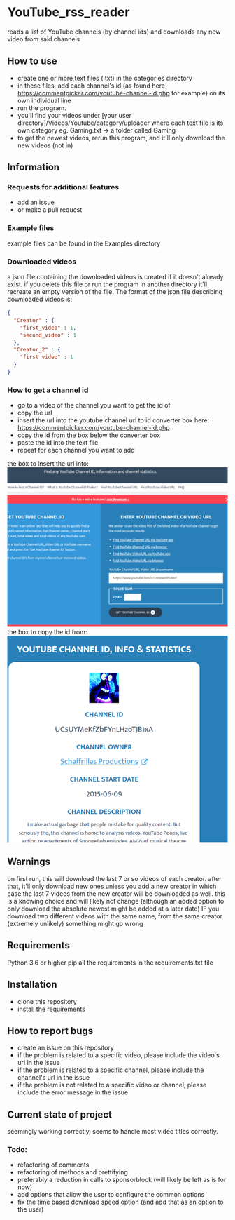 # YouTube_rss_reader
reads a list of YouTube channels (by channel ids) and downloads any new video from said channels

## How to use

- create one or more text files (.txt) in the categories directory
- in these files, add each channel's id (as found here https://commentpicker.com/youtube-channel-id.php for example) on its own individual line
- run the program.
- you'll find your videos under [your user directory]/Videos/Youtube/category/uploader where each text file is its own category eg. Gaming.txt -> a folder called Gaming
- to get the newest videos, rerun this program, and it'll only download the new videos (not in)
 

## Information

### Requests for additional features

- add an issue
- or make a pull request

### Example files

example files can be found in the Examples directory

### Downloaded videos

a json file containing the downloaded videos is created if it doesn't already exist. if you delete this file or run the program in another directory it'll recreate an empty version of the file.
The format of the json file describing downloaded videos is:
```json
{
  "Creator" : {
    "first_video" : 1,
    "second_video" : 1
  },
  "Creator_2" : {
    "first video" : 1
  }
}
```

### How to get a channel id

- go to a video of the channel you want to get the id of
- copy the url
- insert the url into the youtube channel url to id converter box here: https://commentpicker.com/youtube-channel-id.php
- copy the id from the box below the converter box
- paste the id into the text file
- repeat for each channel you want to add

the box to insert the url into:
![url_box.png](images%2Furl_box.png)
the box to copy the id from:
![id_box.png](images%2Fid_box.png)


## Warnings

on first run, this will download the last 7 or so videos of each creator. after that, it'll only download new ones unless you add a new creator in which case the last 7 videos from the new creator will be downloaded as well.
this is a knowing choice and will likely not change (although an added option to only download the absolute newest might be added at a later date)
IF you download two different videos with the same name, from the same creator (extremely unlikely) something might go wrong
 
## Requirements
Python 3.6 or higher
pip
all the requirements in the requirements.txt file

## Installation

- clone this repository
- install the requirements

## How to report bugs

- create an issue on this repository
- if the problem is related to a specific video, please include the video's url in the issue
- if the problem is related to a specific channel, please include the channel's url in the issue
- if the problem is not related to a specific video or channel, please include the error message in the issue

## Current state of project

seemingly working correctly, seems to handle most video titles correctly. 

### Todo:

- refactoring of comments
- refactoring of methods and prettifying
- preferably a reduction in calls to sponsorblock (will likely be left as is for now)
- add options that allow the user to configure the common options
- fix the time based download speed option (and add that as an option to the user)